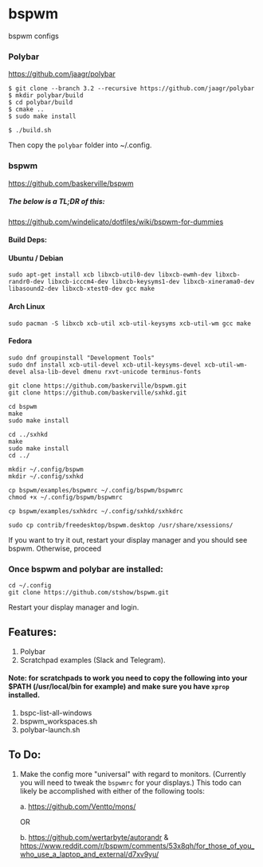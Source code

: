 # bspwm

bspwm configs

### Polybar
https://github.com/jaagr/polybar

```
$ git clone --branch 3.2 --recursive https://github.com/jaagr/polybar
$ mkdir polybar/build
$ cd polybar/build
$ cmake ..
$ sudo make install

$ ./build.sh
```

Then copy the `polybar` folder into ~/.config. 

### bspwm
https://github.com/baskerville/bspwm

##### The below is a TL;DR of this:
https://github.com/windelicato/dotfiles/wiki/bspwm-for-dummies

#### Build Deps:

#### Ubuntu / Debian

```
sudo apt-get install xcb libxcb-util0-dev libxcb-ewmh-dev libxcb-randr0-dev libxcb-icccm4-dev libxcb-keysyms1-dev libxcb-xinerama0-dev libasound2-dev libxcb-xtest0-dev gcc make
```

#### Arch Linux

```
sudo pacman -S libxcb xcb-util xcb-util-keysyms xcb-util-wm gcc make
```

#### Fedora

```
sudo dnf groupinstall "Development Tools"
sudo dnf install xcb-util-devel xcb-util-keysyms-devel xcb-util-wm-devel alsa-lib-devel dmenu rxvt-unicode terminus-fonts
```


```
git clone https://github.com/baskerville/bspwm.git
git clone https://github.com/baskerville/sxhkd.git

cd bspwm
make
sudo make install

cd ../sxhkd
make
sudo make install
cd ../

mkdir ~/.config/bspwm
mkdir ~/.config/sxhkd

cp bspwm/examples/bspwmrc ~/.config/bspwm/bspwmrc
chmod +x ~/.config/bspwm/bspwmrc

cp bspwm/examples/sxhkdrc ~/.config/sxhkd/sxhkdrc

sudo cp contrib/freedesktop/bspwm.desktop /usr/share/xsessions/
```

If you want to try it out, restart your display manager and you should see bspwm. Otherwise, proceed

### Once bspwm and polybar are installed: 

```
cd ~/.config
git clone https://github.com/stshow/bspwm.git
```

Restart your display manager and login. 


## Features:

1. Polybar
2. Scratchpad examples (Slack and Telegram). 

#### Note: for scratchpads to work you need to copy the following into your $PATH (/usr/local/bin for example) and make sure you have `xprop` installed.

1.  bspc-list-all-windows
2.  bspwm_workspaces.sh
3.  polybar-launch.sh 

## To Do:

1. Make the config more "universal" with regard to monitors. (Currently you will need to tweak the `bspwmrc` for your displays.) This todo can likely be accomplished with either of the following tools:

    a. https://github.com/Ventto/mons/

    OR 

    b. https://github.com/wertarbyte/autorandr & https://www.reddit.com/r/bspwm/comments/53x8qh/for_those_of_you_who_use_a_laptop_and_external/d7xv9yu/
